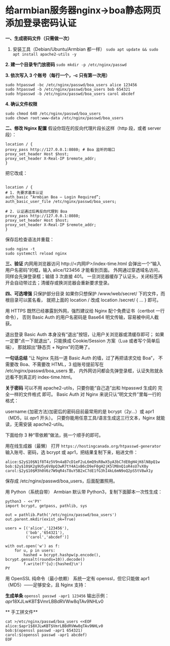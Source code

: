 # 给armbian服务器nginx->boa静态网页添加登录密码认证

**一、生成密码文件（只需做一次）**
1. 安装工具（Debian/Ubuntu/Armbian 都一样）
`sudo apt update && sudo apt install apache2-utils -y`

**2. 建一个目录专门放密码**
`sudo mkdir -p /etc/nginx/passwd`

**3. 依次写入 3 个账号（每行一个，-c 只有第一次用）**
```
sudo htpasswd -bc /etc/nginx/passwd/boa_users alice 123456
sudo htpasswd -b /etc/nginx/passwd/boa_users bob 654321
sudo htpasswd -b /etc/nginx/passwd/boa_users carol abcdef
```

**4. 确认文件权限**
```
sudo chmod 640 /etc/nginx/passwd/boa_users
sudo chown root:www-data /etc/nginx/passwd/boa_users
```

**二、修改 Nginx 配置**
假设你现在的反向代理片段长这样（http 段，或者 server 段）：

```
location / {
proxy_pass http://127.0.0.1:8080; # Boa 监听的端口
proxy_set_header Host $host;
proxy_set_header X-Real-IP $remote_addr;
}

```
把它改成：
```

location / {
# 1. 先要求基本认证
auth_basic “Armbian Boa — Login Required”;
auth_basic_user_file /etc/nginx/passwd/boa_users;

# 2. 认证通过后再反向代理到 Boa
proxy_pass http://127.0.0.1:8080;
proxy_set_header Host $host;
proxy_set_header X-Real-IP $remote_addr;
}
```

保存后检查语法并重载：

```
sudo nginx -t
sudo systemctl reload nginx
```

**三、验证**
内网用浏览器访问 http://<内网IP>/index-time.html
会弹出一个“输入用户名密码”的框，输入 alice/123456 才能看到页面。
外网通过穿透域名访问，同样会先弹登录框；输错 3 次直接 401。
一旦浏览器缓存了认证头，关闭标签再开会自动带过去；清缓存或换浏览器会重新要求登录。

**四、可选增强**
只保护部分目录
如果你只想保护 /www/web/secret/ 下的文件，而根目录可以匿名看，
就把上面的 location / 改成 location /secret/ { … } 即可。

用 HTTPS
既然已经暴露到外网，强烈建议给 Nginx 配个免费证书（certbot 一行命令），
否则 Basic Auth 的用户名密码是 Base64 明文传输，容易被中间人截获。

退出登录
Basic Auth 本身没有“退出”按钮，让用户关浏览器或清缓存即可；
如果一定要“点一下就退出”，只能换成 Cookie/Session 方案（Lua 或者写个简单后端），
那就超出“静态页 + Nginx”的范畴了。

**一句话总结**
“让 Nginx 先挡一道 Basic Auth 的墙，过了再把请求交给 Boa”，
不需要改 Boa、不需要改 HTML，3 组账号提前写在 /etc/nginx/passwd/boa_users 里，
内外网访问都会先弹登录框，认证失败就永远看不到真正的 index-time.html。

**关于密码**
可以不用 apache2-utils，只要你能“自己造”出和 htpasswd 生成的 完全一样的文件格式 即可。
Basic Auth 对 Nginx 来说只认“明文文件”里每一行的格式：

username:{加密方法}加密后的密码目前最常用的是 bcrypt（$2y$...）或 apr1（MD5，以 $apr1$ 开头）。
只要你能用任意工具/语言生成这三行文本，Nginx 就能读，无需安装 apache2-utils。

下面给你 3 种“零依赖”做法，挑一个顺手的即可。

用在线生成器（最懒）
打开
`https://hostingcanada.org/htpasswd-generator`
输入账号、密码，选 bcrypt 或 apr1，把结果复制下来，粘进文件：

```
alice:$2y$10$N1f8T4z5V9n4aB7cD1eF2uL6mQ9sR8wX5yA3bC7dE0gH4jK6lN8pQ1w
bob:$2y$10$K2g9U5y6V8pQ3wR7tY4A1xB6cD9eF0gH2jK5lM8nQ1oR4sU7vX0y
carol:$2y$10$M3h0V6z7W9qR4sT8uY5B2xC7dE1fG3hI4kL6mN9oQ2pS5tV8wX1y
```
保存成 /etc/nginx/passwd/boa_users，后面配置照用。

用 Python（系统自带）
Armbian 默认带 Python3，复制下面脚本一次性生成：

```
python3 - <<'PY'
import bcrypt, getpass, pathlib, sys

out = pathlib.Path('/etc/nginx/passwd/boa_users')
out.parent.mkdir(exist_ok=True)

users = [('alice','123456'),
         ('bob','654321'),
         ('carol','abcdef')]

with out.open('w') as f:
    for u, p in users:
        hashed = bcrypt.hashpw(p.encode(), bcrypt.gensalt(rounds=10)).decode()
        f.write(f'{u}:{hashed}\n')
PY
```
用 OpenSSL 纯命令（最小依赖）
系统一定有 openssl，但它只能做 apr1（MD5）——足够安全，且 Nginx 支持：

**生成单条**
`openssl passwd -apr1 123456`
输出示例：$apr1$8XJLwKBT$VmrLBBdRVWw8qTAv9NHLv0

** 手工拼文件**
```
cat >/etc/nginx/passwd/boa_users <<EOF
alice:$apr1$8XJLwKBT$VmrLBBdRVWw8qTAv9NHLv0
bob:$(openssl passwd -apr1 654321)
carol:$(openssl passwd -apr1 abcdef)
EOF
```

